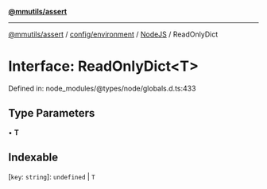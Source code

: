[**@mmutils/assert**](../../../../../README.md)

***

[@mmutils/assert](../../../../../modules.md) / [config/environment](../../../README.md) / [NodeJS](../README.md) / ReadOnlyDict

# Interface: ReadOnlyDict\<T\>

Defined in: node\_modules/@types/node/globals.d.ts:433

## Type Parameters

• **T**

## Indexable

\[`key`: `string`\]: `undefined` \| `T`
